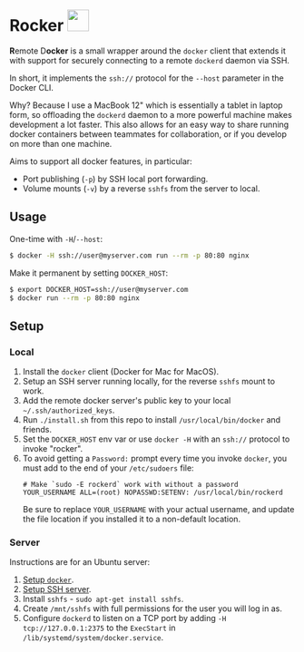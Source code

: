 # Rocker <img width="38" src="https://camo.githubusercontent.com/cd082848a3f8f00d426e36a8fe232a8d44b0e9c6/68747470733a2f2f656d6f6a692e736c61636b2d656467652e636f6d2f5430434151303054552f726f636b6f75742f326631653833663338623161643435392e676966" />

**R**emote D**ocker** is a small wrapper around the `docker` client that
extends it with support for securely connecting to a remote `dockerd` daemon
via SSH.

In short, it implements the `ssh://` protocol for the `--host` parameter in the
Docker CLI.

Why? Because I use a MacBook 12" which is essentially a tablet in laptop form,
so offloading the `dockerd` daemon to a more powerful machine makes development
a lot faster. This also allows for an easy way to share running docker
containers between teammates for collaboration, or if you develop on more than
one machine.

Aims to support all docker features, in particular:

 * Port publishing (`-p`) by SSH local port forwarding.
 * Volume mounts (`-v`) by a reverse `sshfs` from the server to local.

## Usage

One-time with `-H`/`--host`:

```bash
$ docker -H ssh://user@myserver.com run --rm -p 80:80 nginx
```

Make it permanent by setting `DOCKER_HOST`:

```bash
$ export DOCKER_HOST=ssh://user@myserver.com
$ docker run --rm -p 80:80 nginx
```

## Setup

### Local

 1. Install the `docker` client (Docker for Mac for MacOS).
 1. Setup an SSH server running locally, for the reverse `sshfs` mount to work.
 1. Add the remote docker server's public key to your local
    `~/.ssh/authorized_keys`.
 1. Run `./install.sh` from this repo to install `/usr/local/bin/docker` and
    friends.
 1. Set the `DOCKER_HOST` env var or use `docker -H` with an `ssh://` protocol to
    invoke "rocker".
 1. To avoid getting a `Password:` prompt every time you invoke `docker`, you
    must add to the end of your `/etc/sudoers` file:
    ```
    # Make `sudo -E rockerd` work with without a password
    YOUR_USERNAME ALL=(root) NOPASSWD:SETENV: /usr/local/bin/rockerd
    ```
    Be sure to replace `YOUR_USERNAME` with your actual username, and update the
    file location if you installed it to a non-default location.

### Server

Instructions are for an Ubuntu server:

 1. [Setup `docker`](https://docs.docker.com/install/linux/docker-ce/ubuntu).
 1. [Setup SSH server](https://help.ubuntu.com/community/SSH/OpenSSH/Configuring).
 1. Install `sshfs` - `sudo apt-get install sshfs`.
 1. Create `/mnt/sshfs` with full permissions for the user you will log in as.
 1. Configure `dockerd` to listen on a TCP port by adding `-H tcp://127.0.0.1:2375`
    to the `ExecStart` in `/lib/systemd/system/docker.service`.
